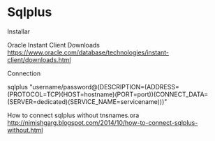 # Sqlplus


Installar

Oracle Instant Client Downloads
https://www.oracle.com/database/technologies/instant-client/downloads.html


Connection

sqlplus "username/password@(DESCRIPTION=(ADDRESS=(PROTOCOL=TCP)(HOST=hostname)(PORT=port))(CONNECT_DATA=(SERVER=dedicated)(SERVICE_NAME=servicename)))"


 How to connect sqlplus without tnsnames.ora 
http://nimishgarg.blogspot.com/2014/10/how-to-connect-sqlplus-without.html